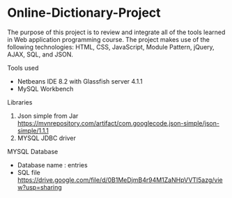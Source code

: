 # Online-Dictionary-Project
The purpose of this project is to review and integrate all of the tools learned in Web application programming course. The project makes use of the following technologies: HTML, CSS, JavaScript, Module Pattern, jQuery, AJAX, SQL, and JSON.

Tools used
- Netbeans IDE 8.2 with Glassfish server 4.1.1
- MySQL Workbench

Libraries
1. Json simple from Jar 
https://mvnrepository.com/artifact/com.googlecode.json-simple/json-simple/1.1.1
2. MYSQL JDBC driver

MYSQL Database
- Database name : entries
- SQL file https://drive.google.com/file/d/0B1MeDjmB4r94M1ZaNHpVVTl5azg/view?usp=sharing
